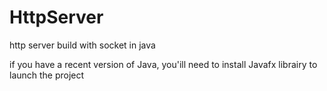 # HttpServer
http server build with socket in java

if you have a recent version of Java, you'ill need to install Javafx librairy to launch the project
